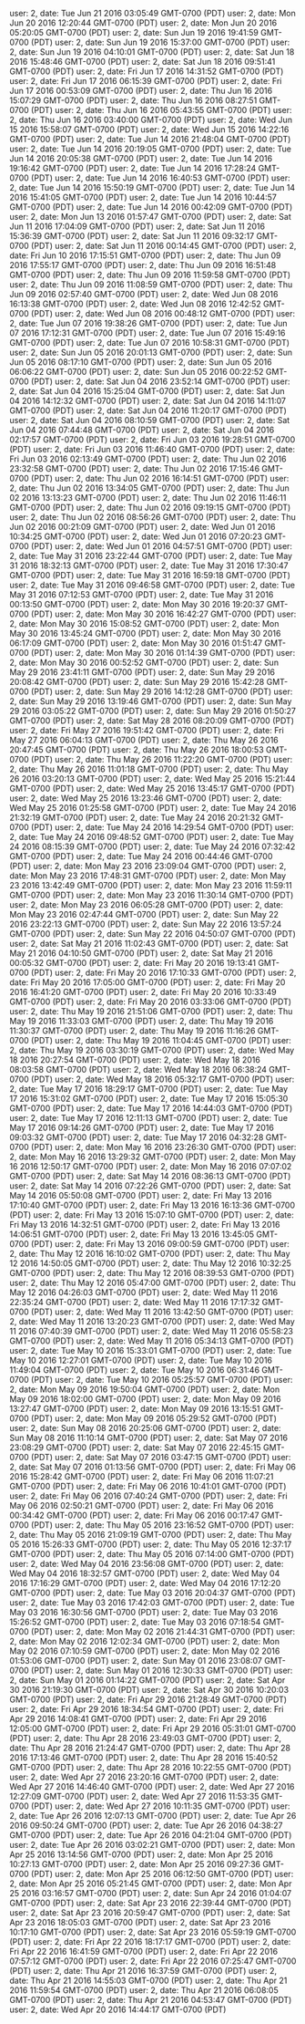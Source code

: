 user: 2, date: Tue Jun 21 2016 03:05:49 GMT-0700 (PDT)
user: 2, date: Mon Jun 20 2016 12:20:44 GMT-0700 (PDT)
user: 2, date: Mon Jun 20 2016 05:20:05 GMT-0700 (PDT)
user: 2, date: Sun Jun 19 2016 19:41:59 GMT-0700 (PDT)
user: 2, date: Sun Jun 19 2016 15:37:00 GMT-0700 (PDT)
user: 2, date: Sun Jun 19 2016 04:10:01 GMT-0700 (PDT)
user: 2, date: Sat Jun 18 2016 15:48:46 GMT-0700 (PDT)
user: 2, date: Sat Jun 18 2016 09:51:41 GMT-0700 (PDT)
user: 2, date: Fri Jun 17 2016 14:31:52 GMT-0700 (PDT)
user: 2, date: Fri Jun 17 2016 06:15:39 GMT-0700 (PDT)
user: 2, date: Fri Jun 17 2016 00:53:09 GMT-0700 (PDT)
user: 2, date: Thu Jun 16 2016 15:07:29 GMT-0700 (PDT)
user: 2, date: Thu Jun 16 2016 08:27:51 GMT-0700 (PDT)
user: 2, date: Thu Jun 16 2016 05:43:55 GMT-0700 (PDT)
user: 2, date: Thu Jun 16 2016 03:40:00 GMT-0700 (PDT)
user: 2, date: Wed Jun 15 2016 15:58:07 GMT-0700 (PDT)
user: 2, date: Wed Jun 15 2016 14:22:16 GMT-0700 (PDT)
user: 2, date: Tue Jun 14 2016 21:48:04 GMT-0700 (PDT)
user: 2, date: Tue Jun 14 2016 20:19:05 GMT-0700 (PDT)
user: 2, date: Tue Jun 14 2016 20:05:38 GMT-0700 (PDT)
user: 2, date: Tue Jun 14 2016 19:16:42 GMT-0700 (PDT)
user: 2, date: Tue Jun 14 2016 17:28:24 GMT-0700 (PDT)
user: 2, date: Tue Jun 14 2016 16:40:53 GMT-0700 (PDT)
user: 2, date: Tue Jun 14 2016 15:50:19 GMT-0700 (PDT)
user: 2, date: Tue Jun 14 2016 15:41:05 GMT-0700 (PDT)
user: 2, date: Tue Jun 14 2016 10:44:57 GMT-0700 (PDT)
user: 2, date: Tue Jun 14 2016 00:42:09 GMT-0700 (PDT)
user: 2, date: Mon Jun 13 2016 01:57:47 GMT-0700 (PDT)
user: 2, date: Sat Jun 11 2016 17:04:09 GMT-0700 (PDT)
user: 2, date: Sat Jun 11 2016 15:36:39 GMT-0700 (PDT)
user: 2, date: Sat Jun 11 2016 09:32:17 GMT-0700 (PDT)
user: 2, date: Sat Jun 11 2016 00:14:45 GMT-0700 (PDT)
user: 2, date: Fri Jun 10 2016 17:15:51 GMT-0700 (PDT)
user: 2, date: Thu Jun 09 2016 17:55:17 GMT-0700 (PDT)
user: 2, date: Thu Jun 09 2016 16:51:48 GMT-0700 (PDT)
user: 2, date: Thu Jun 09 2016 11:59:58 GMT-0700 (PDT)
user: 2, date: Thu Jun 09 2016 11:08:59 GMT-0700 (PDT)
user: 2, date: Thu Jun 09 2016 02:57:40 GMT-0700 (PDT)
user: 2, date: Wed Jun 08 2016 16:13:38 GMT-0700 (PDT)
user: 2, date: Wed Jun 08 2016 12:42:52 GMT-0700 (PDT)
user: 2, date: Wed Jun 08 2016 00:48:12 GMT-0700 (PDT)
user: 2, date: Tue Jun 07 2016 19:38:26 GMT-0700 (PDT)
user: 2, date: Tue Jun 07 2016 17:12:31 GMT-0700 (PDT)
user: 2, date: Tue Jun 07 2016 15:49:16 GMT-0700 (PDT)
user: 2, date: Tue Jun 07 2016 10:58:31 GMT-0700 (PDT)
user: 2, date: Sun Jun 05 2016 20:01:13 GMT-0700 (PDT)
user: 2, date: Sun Jun 05 2016 08:17:10 GMT-0700 (PDT)
user: 2, date: Sun Jun 05 2016 06:06:22 GMT-0700 (PDT)
user: 2, date: Sun Jun 05 2016 00:22:52 GMT-0700 (PDT)
user: 2, date: Sat Jun 04 2016 23:52:14 GMT-0700 (PDT)
user: 2, date: Sat Jun 04 2016 15:25:04 GMT-0700 (PDT)
user: 2, date: Sat Jun 04 2016 14:12:32 GMT-0700 (PDT)
user: 2, date: Sat Jun 04 2016 14:11:07 GMT-0700 (PDT)
user: 2, date: Sat Jun 04 2016 11:20:17 GMT-0700 (PDT)
user: 2, date: Sat Jun 04 2016 08:10:59 GMT-0700 (PDT)
user: 2, date: Sat Jun 04 2016 07:44:48 GMT-0700 (PDT)
user: 2, date: Sat Jun 04 2016 02:17:57 GMT-0700 (PDT)
user: 2, date: Fri Jun 03 2016 19:28:51 GMT-0700 (PDT)
user: 2, date: Fri Jun 03 2016 11:46:40 GMT-0700 (PDT)
user: 2, date: Fri Jun 03 2016 02:13:49 GMT-0700 (PDT)
user: 2, date: Thu Jun 02 2016 23:32:58 GMT-0700 (PDT)
user: 2, date: Thu Jun 02 2016 17:15:46 GMT-0700 (PDT)
user: 2, date: Thu Jun 02 2016 16:14:51 GMT-0700 (PDT)
user: 2, date: Thu Jun 02 2016 13:34:05 GMT-0700 (PDT)
user: 2, date: Thu Jun 02 2016 13:13:23 GMT-0700 (PDT)
user: 2, date: Thu Jun 02 2016 11:46:11 GMT-0700 (PDT)
user: 2, date: Thu Jun 02 2016 09:19:15 GMT-0700 (PDT)
user: 2, date: Thu Jun 02 2016 08:56:26 GMT-0700 (PDT)
user: 2, date: Thu Jun 02 2016 00:21:09 GMT-0700 (PDT)
user: 2, date: Wed Jun 01 2016 10:34:25 GMT-0700 (PDT)
user: 2, date: Wed Jun 01 2016 07:20:23 GMT-0700 (PDT)
user: 2, date: Wed Jun 01 2016 04:57:51 GMT-0700 (PDT)
user: 2, date: Tue May 31 2016 23:22:44 GMT-0700 (PDT)
user: 2, date: Tue May 31 2016 18:32:13 GMT-0700 (PDT)
user: 2, date: Tue May 31 2016 17:30:47 GMT-0700 (PDT)
user: 2, date: Tue May 31 2016 16:59:18 GMT-0700 (PDT)
user: 2, date: Tue May 31 2016 09:46:58 GMT-0700 (PDT)
user: 2, date: Tue May 31 2016 07:12:53 GMT-0700 (PDT)
user: 2, date: Tue May 31 2016 00:13:50 GMT-0700 (PDT)
user: 2, date: Mon May 30 2016 19:20:37 GMT-0700 (PDT)
user: 2, date: Mon May 30 2016 16:42:27 GMT-0700 (PDT)
user: 2, date: Mon May 30 2016 15:08:52 GMT-0700 (PDT)
user: 2, date: Mon May 30 2016 13:45:24 GMT-0700 (PDT)
user: 2, date: Mon May 30 2016 06:17:09 GMT-0700 (PDT)
user: 2, date: Mon May 30 2016 01:51:47 GMT-0700 (PDT)
user: 2, date: Mon May 30 2016 01:14:39 GMT-0700 (PDT)
user: 2, date: Mon May 30 2016 00:52:52 GMT-0700 (PDT)
user: 2, date: Sun May 29 2016 23:41:11 GMT-0700 (PDT)
user: 2, date: Sun May 29 2016 20:08:42 GMT-0700 (PDT)
user: 2, date: Sun May 29 2016 15:42:28 GMT-0700 (PDT)
user: 2, date: Sun May 29 2016 14:12:28 GMT-0700 (PDT)
user: 2, date: Sun May 29 2016 13:19:46 GMT-0700 (PDT)
user: 2, date: Sun May 29 2016 03:05:22 GMT-0700 (PDT)
user: 2, date: Sun May 29 2016 01:50:27 GMT-0700 (PDT)
user: 2, date: Sat May 28 2016 08:20:09 GMT-0700 (PDT)
user: 2, date: Fri May 27 2016 19:51:42 GMT-0700 (PDT)
user: 2, date: Fri May 27 2016 06:04:13 GMT-0700 (PDT)
user: 2, date: Thu May 26 2016 20:47:45 GMT-0700 (PDT)
user: 2, date: Thu May 26 2016 18:00:53 GMT-0700 (PDT)
user: 2, date: Thu May 26 2016 11:22:20 GMT-0700 (PDT)
user: 2, date: Thu May 26 2016 11:01:18 GMT-0700 (PDT)
user: 2, date: Thu May 26 2016 03:20:13 GMT-0700 (PDT)
user: 2, date: Wed May 25 2016 15:21:44 GMT-0700 (PDT)
user: 2, date: Wed May 25 2016 13:45:17 GMT-0700 (PDT)
user: 2, date: Wed May 25 2016 13:23:46 GMT-0700 (PDT)
user: 2, date: Wed May 25 2016 01:25:58 GMT-0700 (PDT)
user: 2, date: Tue May 24 2016 21:32:19 GMT-0700 (PDT)
user: 2, date: Tue May 24 2016 20:21:32 GMT-0700 (PDT)
user: 2, date: Tue May 24 2016 14:29:54 GMT-0700 (PDT)
user: 2, date: Tue May 24 2016 09:48:52 GMT-0700 (PDT)
user: 2, date: Tue May 24 2016 08:15:39 GMT-0700 (PDT)
user: 2, date: Tue May 24 2016 07:32:42 GMT-0700 (PDT)
user: 2, date: Tue May 24 2016 00:44:46 GMT-0700 (PDT)
user: 2, date: Mon May 23 2016 23:09:04 GMT-0700 (PDT)
user: 2, date: Mon May 23 2016 17:48:31 GMT-0700 (PDT)
user: 2, date: Mon May 23 2016 13:42:49 GMT-0700 (PDT)
user: 2, date: Mon May 23 2016 11:59:11 GMT-0700 (PDT)
user: 2, date: Mon May 23 2016 11:30:14 GMT-0700 (PDT)
user: 2, date: Mon May 23 2016 06:05:28 GMT-0700 (PDT)
user: 2, date: Mon May 23 2016 02:47:44 GMT-0700 (PDT)
user: 2, date: Sun May 22 2016 23:22:13 GMT-0700 (PDT)
user: 2, date: Sun May 22 2016 13:57:24 GMT-0700 (PDT)
user: 2, date: Sun May 22 2016 04:50:07 GMT-0700 (PDT)
user: 2, date: Sat May 21 2016 11:02:43 GMT-0700 (PDT)
user: 2, date: Sat May 21 2016 04:10:50 GMT-0700 (PDT)
user: 2, date: Sat May 21 2016 00:05:32 GMT-0700 (PDT)
user: 2, date: Fri May 20 2016 19:13:41 GMT-0700 (PDT)
user: 2, date: Fri May 20 2016 17:10:33 GMT-0700 (PDT)
user: 2, date: Fri May 20 2016 17:05:00 GMT-0700 (PDT)
user: 2, date: Fri May 20 2016 16:41:20 GMT-0700 (PDT)
user: 2, date: Fri May 20 2016 10:33:49 GMT-0700 (PDT)
user: 2, date: Fri May 20 2016 03:33:06 GMT-0700 (PDT)
user: 2, date: Thu May 19 2016 21:51:06 GMT-0700 (PDT)
user: 2, date: Thu May 19 2016 11:33:03 GMT-0700 (PDT)
user: 2, date: Thu May 19 2016 11:30:37 GMT-0700 (PDT)
user: 2, date: Thu May 19 2016 11:16:26 GMT-0700 (PDT)
user: 2, date: Thu May 19 2016 11:04:45 GMT-0700 (PDT)
user: 2, date: Thu May 19 2016 03:30:19 GMT-0700 (PDT)
user: 2, date: Wed May 18 2016 20:27:54 GMT-0700 (PDT)
user: 2, date: Wed May 18 2016 08:03:58 GMT-0700 (PDT)
user: 2, date: Wed May 18 2016 06:38:24 GMT-0700 (PDT)
user: 2, date: Wed May 18 2016 05:32:17 GMT-0700 (PDT)
user: 2, date: Tue May 17 2016 18:29:17 GMT-0700 (PDT)
user: 2, date: Tue May 17 2016 15:31:02 GMT-0700 (PDT)
user: 2, date: Tue May 17 2016 15:05:30 GMT-0700 (PDT)
user: 2, date: Tue May 17 2016 14:44:03 GMT-0700 (PDT)
user: 2, date: Tue May 17 2016 12:11:13 GMT-0700 (PDT)
user: 2, date: Tue May 17 2016 09:14:26 GMT-0700 (PDT)
user: 2, date: Tue May 17 2016 09:03:32 GMT-0700 (PDT)
user: 2, date: Tue May 17 2016 04:32:28 GMT-0700 (PDT)
user: 2, date: Mon May 16 2016 23:26:30 GMT-0700 (PDT)
user: 2, date: Mon May 16 2016 13:29:32 GMT-0700 (PDT)
user: 2, date: Mon May 16 2016 12:50:17 GMT-0700 (PDT)
user: 2, date: Mon May 16 2016 07:07:02 GMT-0700 (PDT)
user: 2, date: Sat May 14 2016 08:36:13 GMT-0700 (PDT)
user: 2, date: Sat May 14 2016 07:22:26 GMT-0700 (PDT)
user: 2, date: Sat May 14 2016 05:50:08 GMT-0700 (PDT)
user: 2, date: Fri May 13 2016 17:10:40 GMT-0700 (PDT)
user: 2, date: Fri May 13 2016 16:13:36 GMT-0700 (PDT)
user: 2, date: Fri May 13 2016 15:07:10 GMT-0700 (PDT)
user: 2, date: Fri May 13 2016 14:32:51 GMT-0700 (PDT)
user: 2, date: Fri May 13 2016 14:06:51 GMT-0700 (PDT)
user: 2, date: Fri May 13 2016 13:45:05 GMT-0700 (PDT)
user: 2, date: Fri May 13 2016 09:00:59 GMT-0700 (PDT)
user: 2, date: Thu May 12 2016 16:10:02 GMT-0700 (PDT)
user: 2, date: Thu May 12 2016 14:50:05 GMT-0700 (PDT)
user: 2, date: Thu May 12 2016 10:32:25 GMT-0700 (PDT)
user: 2, date: Thu May 12 2016 08:39:53 GMT-0700 (PDT)
user: 2, date: Thu May 12 2016 05:47:00 GMT-0700 (PDT)
user: 2, date: Thu May 12 2016 04:26:03 GMT-0700 (PDT)
user: 2, date: Wed May 11 2016 22:35:24 GMT-0700 (PDT)
user: 2, date: Wed May 11 2016 17:17:32 GMT-0700 (PDT)
user: 2, date: Wed May 11 2016 13:42:50 GMT-0700 (PDT)
user: 2, date: Wed May 11 2016 13:20:23 GMT-0700 (PDT)
user: 2, date: Wed May 11 2016 07:40:39 GMT-0700 (PDT)
user: 2, date: Wed May 11 2016 05:58:23 GMT-0700 (PDT)
user: 2, date: Wed May 11 2016 05:34:13 GMT-0700 (PDT)
user: 2, date: Tue May 10 2016 15:33:01 GMT-0700 (PDT)
user: 2, date: Tue May 10 2016 12:27:01 GMT-0700 (PDT)
user: 2, date: Tue May 10 2016 11:49:04 GMT-0700 (PDT)
user: 2, date: Tue May 10 2016 06:31:46 GMT-0700 (PDT)
user: 2, date: Tue May 10 2016 05:25:57 GMT-0700 (PDT)
user: 2, date: Mon May 09 2016 19:50:04 GMT-0700 (PDT)
user: 2, date: Mon May 09 2016 18:02:00 GMT-0700 (PDT)
user: 2, date: Mon May 09 2016 13:27:47 GMT-0700 (PDT)
user: 2, date: Mon May 09 2016 13:15:51 GMT-0700 (PDT)
user: 2, date: Mon May 09 2016 05:29:52 GMT-0700 (PDT)
user: 2, date: Sun May 08 2016 20:25:06 GMT-0700 (PDT)
user: 2, date: Sun May 08 2016 11:10:14 GMT-0700 (PDT)
user: 2, date: Sat May 07 2016 23:08:29 GMT-0700 (PDT)
user: 2, date: Sat May 07 2016 22:45:15 GMT-0700 (PDT)
user: 2, date: Sat May 07 2016 03:47:15 GMT-0700 (PDT)
user: 2, date: Sat May 07 2016 01:13:56 GMT-0700 (PDT)
user: 2, date: Fri May 06 2016 15:28:42 GMT-0700 (PDT)
user: 2, date: Fri May 06 2016 11:07:21 GMT-0700 (PDT)
user: 2, date: Fri May 06 2016 10:41:01 GMT-0700 (PDT)
user: 2, date: Fri May 06 2016 07:40:24 GMT-0700 (PDT)
user: 2, date: Fri May 06 2016 02:50:21 GMT-0700 (PDT)
user: 2, date: Fri May 06 2016 00:34:42 GMT-0700 (PDT)
user: 2, date: Fri May 06 2016 00:17:47 GMT-0700 (PDT)
user: 2, date: Thu May 05 2016 23:16:52 GMT-0700 (PDT)
user: 2, date: Thu May 05 2016 21:09:19 GMT-0700 (PDT)
user: 2, date: Thu May 05 2016 15:26:33 GMT-0700 (PDT)
user: 2, date: Thu May 05 2016 12:37:17 GMT-0700 (PDT)
user: 2, date: Thu May 05 2016 07:14:00 GMT-0700 (PDT)
user: 2, date: Wed May 04 2016 23:56:08 GMT-0700 (PDT)
user: 2, date: Wed May 04 2016 18:32:57 GMT-0700 (PDT)
user: 2, date: Wed May 04 2016 17:16:29 GMT-0700 (PDT)
user: 2, date: Wed May 04 2016 17:12:20 GMT-0700 (PDT)
user: 2, date: Tue May 03 2016 20:04:37 GMT-0700 (PDT)
user: 2, date: Tue May 03 2016 17:42:03 GMT-0700 (PDT)
user: 2, date: Tue May 03 2016 16:30:56 GMT-0700 (PDT)
user: 2, date: Tue May 03 2016 15:26:52 GMT-0700 (PDT)
user: 2, date: Tue May 03 2016 07:18:54 GMT-0700 (PDT)
user: 2, date: Mon May 02 2016 21:44:31 GMT-0700 (PDT)
user: 2, date: Mon May 02 2016 12:02:34 GMT-0700 (PDT)
user: 2, date: Mon May 02 2016 07:10:59 GMT-0700 (PDT)
user: 2, date: Mon May 02 2016 01:53:06 GMT-0700 (PDT)
user: 2, date: Sun May 01 2016 23:08:07 GMT-0700 (PDT)
user: 2, date: Sun May 01 2016 12:30:33 GMT-0700 (PDT)
user: 2, date: Sun May 01 2016 01:14:22 GMT-0700 (PDT)
user: 2, date: Sat Apr 30 2016 21:19:30 GMT-0700 (PDT)
user: 2, date: Sat Apr 30 2016 10:20:03 GMT-0700 (PDT)
user: 2, date: Fri Apr 29 2016 21:28:49 GMT-0700 (PDT)
user: 2, date: Fri Apr 29 2016 18:34:54 GMT-0700 (PDT)
user: 2, date: Fri Apr 29 2016 14:08:41 GMT-0700 (PDT)
user: 2, date: Fri Apr 29 2016 12:05:00 GMT-0700 (PDT)
user: 2, date: Fri Apr 29 2016 05:31:01 GMT-0700 (PDT)
user: 2, date: Thu Apr 28 2016 23:49:03 GMT-0700 (PDT)
user: 2, date: Thu Apr 28 2016 21:24:47 GMT-0700 (PDT)
user: 2, date: Thu Apr 28 2016 17:13:46 GMT-0700 (PDT)
user: 2, date: Thu Apr 28 2016 15:40:52 GMT-0700 (PDT)
user: 2, date: Thu Apr 28 2016 10:22:55 GMT-0700 (PDT)
user: 2, date: Wed Apr 27 2016 23:20:16 GMT-0700 (PDT)
user: 2, date: Wed Apr 27 2016 14:46:40 GMT-0700 (PDT)
user: 2, date: Wed Apr 27 2016 12:27:09 GMT-0700 (PDT)
user: 2, date: Wed Apr 27 2016 11:53:35 GMT-0700 (PDT)
user: 2, date: Wed Apr 27 2016 10:11:35 GMT-0700 (PDT)
user: 2, date: Tue Apr 26 2016 12:07:13 GMT-0700 (PDT)
user: 2, date: Tue Apr 26 2016 09:50:24 GMT-0700 (PDT)
user: 2, date: Tue Apr 26 2016 04:38:27 GMT-0700 (PDT)
user: 2, date: Tue Apr 26 2016 04:21:04 GMT-0700 (PDT)
user: 2, date: Tue Apr 26 2016 03:02:21 GMT-0700 (PDT)
user: 2, date: Mon Apr 25 2016 13:14:56 GMT-0700 (PDT)
user: 2, date: Mon Apr 25 2016 10:27:13 GMT-0700 (PDT)
user: 2, date: Mon Apr 25 2016 09:27:36 GMT-0700 (PDT)
user: 2, date: Mon Apr 25 2016 06:12:50 GMT-0700 (PDT)
user: 2, date: Mon Apr 25 2016 05:21:45 GMT-0700 (PDT)
user: 2, date: Mon Apr 25 2016 03:16:57 GMT-0700 (PDT)
user: 2, date: Sun Apr 24 2016 01:04:07 GMT-0700 (PDT)
user: 2, date: Sat Apr 23 2016 22:39:44 GMT-0700 (PDT)
user: 2, date: Sat Apr 23 2016 20:59:47 GMT-0700 (PDT)
user: 2, date: Sat Apr 23 2016 18:05:03 GMT-0700 (PDT)
user: 2, date: Sat Apr 23 2016 10:17:10 GMT-0700 (PDT)
user: 2, date: Sat Apr 23 2016 05:59:19 GMT-0700 (PDT)
user: 2, date: Fri Apr 22 2016 18:17:17 GMT-0700 (PDT)
user: 2, date: Fri Apr 22 2016 16:41:59 GMT-0700 (PDT)
user: 2, date: Fri Apr 22 2016 07:57:12 GMT-0700 (PDT)
user: 2, date: Fri Apr 22 2016 07:25:47 GMT-0700 (PDT)
user: 2, date: Thu Apr 21 2016 16:37:59 GMT-0700 (PDT)
user: 2, date: Thu Apr 21 2016 14:55:03 GMT-0700 (PDT)
user: 2, date: Thu Apr 21 2016 11:59:54 GMT-0700 (PDT)
user: 2, date: Thu Apr 21 2016 06:08:05 GMT-0700 (PDT)
user: 2, date: Thu Apr 21 2016 04:53:47 GMT-0700 (PDT)
user: 2, date: Wed Apr 20 2016 14:44:17 GMT-0700 (PDT)
